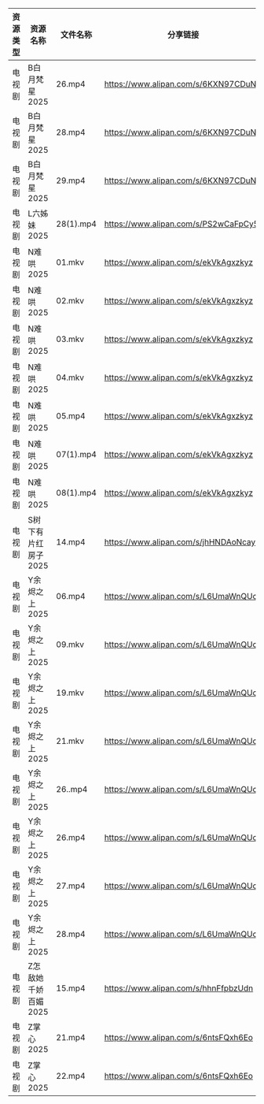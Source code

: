 | 资源类型 | 资源名称         | 文件名称      | 分享链接                                 | 更新时间                |
| ---- | ------------ | --------- | ------------------------------------ | ------------------- |
| 电视剧  | B白月梵星2025    | 26.mp4    | https://www.alipan.com/s/6KXN97CDuNU | 2025-02-20 16:05:14 |
| 电视剧  | B白月梵星2025    | 28.mp4    | https://www.alipan.com/s/6KXN97CDuNU | 2025-02-20 16:05:14 |
| 电视剧  | B白月梵星2025    | 29.mp4    | https://www.alipan.com/s/6KXN97CDuNU | 2025-02-20 16:05:14 |
| 电视剧  | L六姊妹2025     | 28(1).mp4 | https://www.alipan.com/s/PS2wCaFpCy5 | 2025-02-20 16:06:10 |
| 电视剧  | N难哄2025      | 01.mkv    | https://www.alipan.com/s/ekVkAgxzkyz | 2025-02-20 16:06:34 |
| 电视剧  | N难哄2025      | 02.mkv    | https://www.alipan.com/s/ekVkAgxzkyz | 2025-02-20 16:06:34 |
| 电视剧  | N难哄2025      | 03.mkv    | https://www.alipan.com/s/ekVkAgxzkyz | 2025-02-20 16:06:34 |
| 电视剧  | N难哄2025      | 04.mkv    | https://www.alipan.com/s/ekVkAgxzkyz | 2025-02-20 16:06:34 |
| 电视剧  | N难哄2025      | 05.mp4    | https://www.alipan.com/s/ekVkAgxzkyz | 2025-02-20 16:06:33 |
| 电视剧  | N难哄2025      | 07(1).mp4 | https://www.alipan.com/s/ekVkAgxzkyz | 2025-02-20 19:06:29 |
| 电视剧  | N难哄2025      | 08(1).mp4 | https://www.alipan.com/s/ekVkAgxzkyz | 2025-02-20 19:06:28 |
| 电视剧  | S树下有片红房子2025 | 14.mp4    | https://www.alipan.com/s/jhHNDAoNcay | 2025-02-20 19:06:49 |
| 电视剧  | Y余烬之上2025    | 06.mp4    | https://www.alipan.com/s/L6UmaWnQUcj | 2025-02-20 13:07:16 |
| 电视剧  | Y余烬之上2025    | 09.mkv    | https://www.alipan.com/s/L6UmaWnQUcj | 2025-02-20 13:07:16 |
| 电视剧  | Y余烬之上2025    | 19.mkv    | https://www.alipan.com/s/L6UmaWnQUcj | 2025-02-20 13:07:15 |
| 电视剧  | Y余烬之上2025    | 21.mkv    | https://www.alipan.com/s/L6UmaWnQUcj | 2025-02-20 13:07:15 |
| 电视剧  | Y余烬之上2025    | 26..mp4   | https://www.alipan.com/s/L6UmaWnQUcj | 2025-02-20 08:07:08 |
| 电视剧  | Y余烬之上2025    | 26.mp4    | https://www.alipan.com/s/L6UmaWnQUcj | 2025-02-20 13:07:15 |
| 电视剧  | Y余烬之上2025    | 27.mp4    | https://www.alipan.com/s/L6UmaWnQUcj | 2025-02-20 13:07:15 |
| 电视剧  | Y余烬之上2025    | 28.mp4    | https://www.alipan.com/s/L6UmaWnQUcj | 2025-02-20 13:07:15 |
| 电视剧  | Z怎敌她千娇百媚2025 | 15.mp4    | https://www.alipan.com/s/hhnFfpbzUdn | 2025-02-20 19:07:30 |
| 电视剧  | Z掌心2025      | 21.mp4    | https://www.alipan.com/s/6ntsFQxh6Eo | 2025-02-20 16:07:33 |
| 电视剧  | Z掌心2025      | 22.mp4    | https://www.alipan.com/s/6ntsFQxh6Eo | 2025-02-20 16:07:33 |
